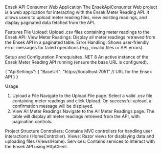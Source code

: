 Ensek API Consumer Web Application
The EnsekApiConsumer.Web project is a web application for interacting with the Ensek Meter Reading API. It allows users to upload meter reading files, view existing readings, and display paginated data fetched from the API.

Features
File Upload: Upload .csv files containing meter readings to the Ensek API.
View Meter Readings: Display all meter readings retrieved from the Ensek API in a paginated table.
Error Handling: Shows user-friendly error messages for failed operations (e.g., invalid files or API errors).


Setup and Configuration
Prerequisites
.NET 8
An active instance of the Ensek Meter Reading API running (ensure the base URL is configured).

{
  "ApiSettings": {
    "BaseUrl": "https://localhost:7051" // URL for the Ensek API
  }
}




Usage
1. Upload a File
Navigate to the Upload File page.
Select a valid .csv file containing meter readings and click Upload.
On successful upload, a confirmation message will be displayed.
2. View All Meter Readings
Navigate to the All Meter Readings page.
The table will display all meter readings retrieved from the API, with pagination controls.


Project Structure
Controllers: Contains MVC controllers for handling user interactions (HomeController).
Views: Razor views for displaying data and uploading files (Views/Home).
Services: Contains services to interact with the Ensek API using HttpClient.
